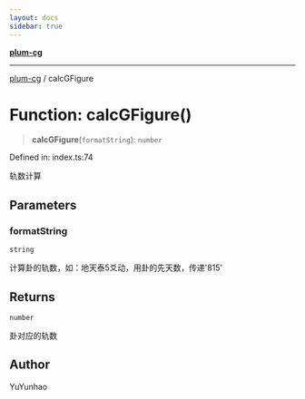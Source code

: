 ```yaml
---
layout: docs
sidebar: true
---
```


[**plum-cg**](../README.md)

***

[plum-cg](../globals.md) / calcGFigure

# Function: calcGFigure()

> **calcGFigure**(`formatString`): `number`

Defined in: index.ts:74

轨数计算

## Parameters

### formatString

`string`

计算卦的轨数，如：地天泰5爻动，用卦的先天数，传递'815'

## Returns

`number`

卦对应的轨数

## Author

YuYunhao
